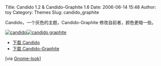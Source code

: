 Title: Candido 1.2 & Candido-Graphite 1.6
Date: 2006-06-14 15:48
Author: toy
Category: Themes
Slug: candido_graphite

Candido，一个灰色的主题，Candido-Graphite 修改自前者，颜色更暗一些。

[![candido](http://static.flickr.com/61/166977589_fa42fb7fab_m.jpg)](http://www.flickr.com/photos/xxd/166977589/ "Photo Sharing")[![candido
graphite](http://static.flickr.com/52/166977651_d658bd2a68_m.jpg)](http://www.flickr.com/photos/xxd/166977651/ "Photo Sharing")

- [下载
Candido](http://www.gnome-look.org/content/show.php?content=35812)　  
- [下载
Candido-Graphite](http://www.gnome-look.org/content/show.php?content=36874)

[via [Gnome-look](http://www.gnome-look.org)]

